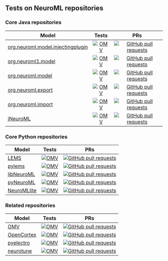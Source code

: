 
## Tests on NeuroML repositories

### Core Java repositories

| Model | Tests | PRs |
|----------|:------:|:------:|
| <a href="https://github.com/NeuroML/org.neuroml.model.injectingplugin">org.neuroml.model.injectingplugin</a> |  [![OMV](https://github.com/NeuroML/org.neuroml.model.injectingplugin/actions/workflows/ci.yml/badge.svg)](https://github.com/NeuroML/org.neuroml.model.injectingplugin/actions/workflows/ci.yml) |   [![GitHub pull requests](https://img.shields.io/github/issues-pr/NeuroML/org.neuroml.model.injectingplugin)](https://github.com/NeuroML/org.neuroml.model.injectingplugin/pulls) | 
| <a href="https://github.com/NeuroML/org.neuroml1.model">org.neuroml1.model</a> |  [![OMV](https://github.com/NeuroML/org.neuroml1.model/actions/workflows/ci.yml/badge.svg)](https://github.com/NeuroML/org.neuroml1.model/actions/workflows/ci.yml) |   [![GitHub pull requests](https://img.shields.io/github/issues-pr/NeuroML/org.neuroml1.model)](https://github.com/NeuroML/org.neuroml1.model/pulls) | 
| <a href="https://github.com/NeuroML/org.neuroml.model">org.neuroml.model</a> |  [![OMV](https://github.com/NeuroML/org.neuroml.model/actions/workflows/ci.yml/badge.svg)](https://github.com/NeuroML/org.neuroml.model/actions/workflows/ci.yml) |   [![GitHub pull requests](https://img.shields.io/github/issues-pr/NeuroML/org.neuroml.model)](https://github.com/NeuroML/org.neuroml.model/pulls) | 
| <a href="https://github.com/NeuroML/org.neuroml.export">org.neuroml.export</a> |  [![OMV](https://github.com/NeuroML/org.neuroml.export/actions/workflows/ci.yml/badge.svg)](https://github.com/NeuroML/org.neuroml.export/actions/workflows/ci.yml) |   [![GitHub pull requests](https://img.shields.io/github/issues-pr/NeuroML/org.neuroml.export)](https://github.com/NeuroML/org.neuroml.export/pulls) | 
| <a href="https://github.com/NeuroML/org.neuroml.import">org.neuroml.import</a> |  [![OMV](https://github.com/NeuroML/org.neuroml.import/actions/workflows/ci.yml/badge.svg)](https://github.com/NeuroML/org.neuroml.import/actions/workflows/ci.yml) |   [![GitHub pull requests](https://img.shields.io/github/issues-pr/NeuroML/org.neuroml.import)](https://github.com/NeuroML/org.neuroml.import/pulls) | 
| <a href="https://github.com/NeuroML/jNeuroML">jNeuroML</a> |  [![OMV](https://github.com/NeuroML/jNeuroML/actions/workflows/ci.yml/badge.svg)](https://github.com/NeuroML/jNeuroML/actions/workflows/ci.yml) |   [![GitHub pull requests](https://img.shields.io/github/issues-pr/NeuroML/jNeuroML)](https://github.com/NeuroML/jNeuroML/pulls) | 

### Core Python repositories

| Model | Tests | PRs |
|----------|:------:|:------:|
| <a href="https://github.com/LEMS/LEMS">LEMS</a> |  [![OMV](https://github.com/LEMS/LEMS/actions/workflows/ci.yml/badge.svg)](https://github.com/LEMS/LEMS/actions/workflows/ci.yml) |   [![GitHub pull requests](https://img.shields.io/github/issues-pr/LEMS/LEMS)](https://github.com/LEMS/LEMS/pulls) | 
| <a href="https://github.com/LEMS/pylems">pylems</a> |  [![OMV](https://github.com/LEMS/pylems/actions/workflows/ci.yml/badge.svg)](https://github.com/LEMS/pylems/actions/workflows/ci.yml) |   [![GitHub pull requests](https://img.shields.io/github/issues-pr/LEMS/pylems)](https://github.com/LEMS/pylems/pulls) | 
| <a href="https://github.com/neuralensemble/libNeuroML">libNeuroML</a> |  [![OMV](https://github.com/neuralensemble/libNeuroML/actions/workflows/ci.yml/badge.svg)](https://github.com/neuralensemble/libNeuroML/actions/workflows/ci.yml) |   [![GitHub pull requests](https://img.shields.io/github/issues-pr/neuralensemble/libNeuroML)](https://github.com/neuralensemble/libNeuroML/pulls) | 
| <a href="https://github.com/NeuroML/pyNeuroML">pyNeuroML</a> |  [![OMV](https://github.com/NeuroML/pyNeuroML/actions/workflows/ci.yml/badge.svg)](https://github.com/NeuroML/pyNeuroML/actions/workflows/ci.yml) |   [![GitHub pull requests](https://img.shields.io/github/issues-pr/NeuroML/pyNeuroML)](https://github.com/NeuroML/pyNeuroML/pulls) | 
| <a href="https://github.com/NeuroML/NeuroMLlite">NeuroMLlite</a> |  [![OMV](https://github.com/NeuroML/NeuroMLlite/actions/workflows/ci.yml/badge.svg)](https://github.com/NeuroML/NeuroMLlite/actions/workflows/ci.yml) |   [![GitHub pull requests](https://img.shields.io/github/issues-pr/NeuroML/NeuroMLlite)](https://github.com/NeuroML/NeuroMLlite/pulls) | 

### Related repositories

| Model | Tests | PRs |
|----------|:------:|:------:|
| <a href="https://github.com/OpenSourceBrain/osb-model-validation">OMV</a> |  [![OMV](https://github.com/OpenSourceBrain/osb-model-validation/actions/workflows/ci.yml/badge.svg)](https://github.com/OpenSourceBrain/osb-model-validation/actions/workflows/ci.yml) |   [![GitHub pull requests](https://img.shields.io/github/issues-pr/OpenSourceBrain/osb-model-validation)](https://github.com/OpenSourceBrain/osb-model-validation/pulls) | 
| <a href="https://github.com/OpenSourceBrain/OpenCortex">OpenCortex</a> |  [![OMV](https://github.com/OpenSourceBrain/OpenCortex/actions/workflows/ci.yml/badge.svg)](https://github.com/OpenSourceBrain/OpenCortex/actions/workflows/ci.yml) |   [![GitHub pull requests](https://img.shields.io/github/issues-pr/OpenSourceBrain/OpenCortex)](https://github.com/OpenSourceBrain/OpenCortex/pulls) | 
| <a href="https://github.com/neuralensemble/pyelectro">pyelectro</a> |  [![OMV](https://github.com/neuralensemble/pyelectro/actions/workflows/ci.yml/badge.svg)](https://github.com/neuralensemble/pyelectro/actions/workflows/ci.yml) |   [![GitHub pull requests](https://img.shields.io/github/issues-pr/neuralensemble/pyelectro)](https://github.com/neuralensemble/pyelectro/pulls) | 
| <a href="https://github.com/neuralensemble/neurotune">neurotune</a> |  [![OMV](https://github.com/neuralensemble/neurotune/actions/workflows/ci.yml/badge.svg)](https://github.com/neuralensemble/neurotune/actions/workflows/ci.yml) |   [![GitHub pull requests](https://img.shields.io/github/issues-pr/neuralensemble/neurotune)](https://github.com/neuralensemble/neurotune/pulls) | 
  </table>
